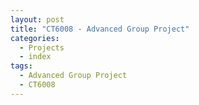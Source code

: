```yaml
---
layout: post
title: "CT6008 - Advanced Group Project"
categories:
  - Projects
  - index
tags:
  - Advanced Group Project
  - CT6008
---
```


